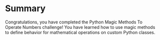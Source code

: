 # Summary

Congratulations, you have completed the Python Magic Methods To Operate Numbers challenge! You have learned how to use magic methods to define behavior for mathematical operations on custom Python classes.
